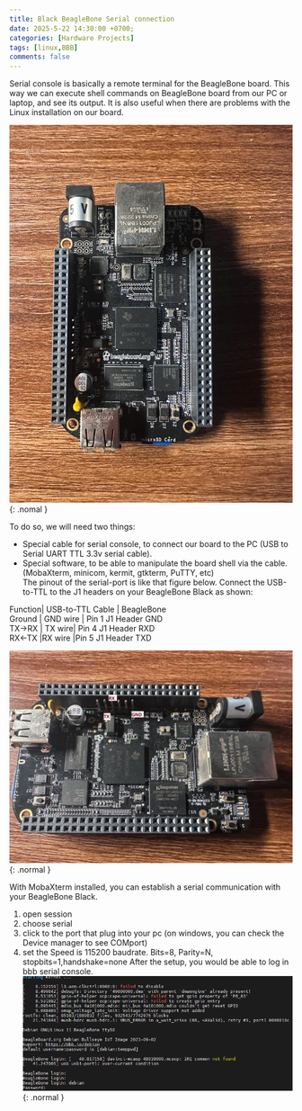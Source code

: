 ```yaml
---
title: Black BeagleBone Serial connection
date: 2025-5-22 14:30:00 +0700;
categories: [Hardware Projects]
tags: [linux,BBB]     
comments: false
---
```


Serial console is basically a remote terminal for the BeagleBone board. This way we can execute shell commands on BeagleBone board from our PC or laptop, and see its output. It is also useful when there are problems with the Linux installation on our board. 

![Desktop View](/assets/img/2025-22-5-Linux-BBB-serial/bbb-serial02.jpg){: .nomal }


To do so, we will need two things:

- Special cable for serial console, to connect our board to the PC (USB to Serial UART TTL 3.3v serial cable).
- Special software, to be able to manipulate the board shell via the cable. (MobaXterm, minicom, kermit, gtkterm, PuTTY, etc)  
The pinout of the serial-port is like that figure below. Connect the USB-to-TTL to the J1 headers on your BeagleBone Black as shown:  
  
Function|	USB-to-TTL Cable	| BeagleBone  
Ground	|  GND wire |	Pin 1 J1 Header GND  
TX→RX	| TX wire|	Pin 4 J1 Header RXD  
RX←TX	|RX  wire	|Pin 5 J1 Header TXD  

![Desktop View](/assets/img/2025-22-5-Linux-BBB-serial/bbb-serial01.jpg){: .normal }   

With MobaXterm installed, you can establish a serial communication with your BeagleBone Black.
1. open session
2. choose serial
3. click to the port that plug into your pc (on windows, you can check the Device manager to see COMport)
4. set the Speed is 115200 baudrate. Bits=8, Parity=N, stopbits=1,handshake=none
After the setup, you would be able to log in bbb serial console.
![Desktop View](/assets/img/2025-22-5-Linux-BBB-serial/bbb-serial03.png){: .normal }  